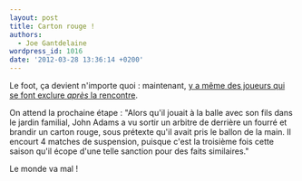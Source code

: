 ```yaml
---
layout: post
title: Carton rouge !
authors:
  - Joe Gantdelaine
wordpress_id: 1016
date: '2012-03-28 13:36:14 +0200'
---
```

Le foot, ça devient n'importe quoi : maintenant, [y a même des joueurs qui se font exclure *après* la rencontre](http://www.lequipe.fr/Football/Actualites/5-joueurs-exclus-apres-un-match/273335). 

On attend la prochaine étape : "Alors qu'il jouait à la balle avec son fils dans le jardin familial, John Adams a vu sortir un arbitre de derrière un fourré et brandir un carton rouge, sous prétexte qu'il avait pris le ballon de la main. Il encourt 4 matches de suspension, puisque c'est la troisième fois cette saison qu'il écope d'une telle sanction pour des faits similaires."

Le monde va mal !
